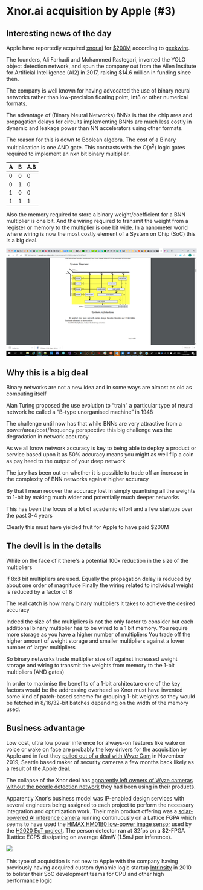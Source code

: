 # Xnor.ai acquisition by Apple (\#3)

## Interesting news of the day

Apple have reportedly acquired [xnor.ai](https://xnor.ai) for [$200M](https://techcrunch.com/2020/01/15/apple-buys-edge-based-ai-startup-xnor-ai-for-a-reported-200m/) according to [geekwire](https://www.geekwire.com/2020/exclusive-apple-acquires-xnor-ai-edge-ai-spin-paul-allens-ai2-price-200m-range/).

The founders, Ali Farhadi and Mohammed Rastegari, invented the YOLO object detection network, and spun the company out from the Allen Institute for Artificial Intelligence (AI2) in 2017, raising $14.6 million in funding since then.

The company is well known for having advocated the use of binary neural networks rather than low-precision floating point, int8 or other numerical formats.

The advantage of (Binary Neural Networks) BNNs is that the chip area and propagation delays for circuits implementing BNNs are much less costly in dynamic and leakage power than NN accelerators using other formats.

The reason for this is down to Boolean algebra. The cost of a Binary multiplication is one AND gate. This contrasts with the O(n<sup>2</sup>) logic gates required to implement an nxn bit binary multiplier.

| A | B | A.B |
| - | - | --- |
| 0 | 0 | 0   |
| 0 | 1 | 0   |
| 1 | 0 | 0   |
| 1 | 1 | 1   |

Also the memory required to store a binary weight/coefficient for a BNN multiplier is one bit. And the wiring required to transmit the weight from a register or memory to the multiplier is one bit wide. In a nanometer world where wiring is now the most costly element of a System on Chip (SoC) this is a big deal.

![](/images/2020-1-21-xnor-ai3/media/image1.png)

## Why this is a big deal

Binary networks are not a new idea and in some ways are almost as old as computing itself

Alan Turing proposed the use evolution to “train” a particular type of neural network he called a “B-type unorganised machine” in 1948

The challenge until now has that while BNNs are very attractive from a power/area/cost/frequency perspective this big challenge was the degradation in network accuracy

As we all know network accuracy is key to being able to deploy a product or service based upon it as 50% accuracy means you might as well flip a coin as pay heed to the output of your deep network

The jury has been out on whether it is possible to trade off an increase in the complexity of BNN networks against higher accuracy

By that I mean recover the accuracy lost in simply quantising all the weights to 1-bit by making much wider and potentially much deeper networks

This has been the focus of a lot of academic effort and a few startups over the past 3-4 years

Clearly this must have yielded fruit for Apple to have paid $200M

## The devil is in the details

While on the face of it there's a potential 100x reduction in the size of the multipliers

if 8x8 bit multipliers are used. Equally the propagation delay is reduced by about one order of magnitude Finally the wiring related to individual weight is reduced by a factor of 8

The real catch is how many binary multipliers it takes to achieve the desired accuracy

Indeed the size of the multipliers is not the only factor to consider but each additional binary multiplier has to be wired to a 1 bit memory. You require more storage as you have a higher number of multipliers You trade off the higher amount of weight storage and smaller multipliers against a lower number of larger multipliers

So binary networks trade multiplier size off against increased weight storage and wiring to transmit the weights from memory to the 1-bit multipliers (AND gates)

In order to maximise the benefits of a 1-bit architecture one of the key factors would be the addressing overhead so Xnor must have invented some kind of patch-based scheme for grouping 1-bit weights so they would be fetched in 8/16/32-bit batches depending on the width of the memory used.

## Business advantage

Low cost, ultra low power inference for always-on features like wake on voice or wake on face are probably the key drivers for the acquisition by Apple and in fact they [pulled out of a deal with Wyze Cam](https://www.theverge.com/2019/11/27/20985527/wyze-person-detection-ai-startup-canceled-removed-dropped) in November 2019, Seattle based maker of security cameras a few months back likely as a result of the Apple deal.

The collapse of the Xnor deal has [apparently left owners of Wyze cameras without the people detection network](https://www.theverge.com/2020/1/15/21067594/apple-acquires-xnor-ai-wyze-camera-people-detection-feature) they had been using in their products.

Apparently Xnor’s business model was IP-enabled design services with several engineers being assigned to each project to perform the necessary integration and optimization work. Their main product offering was a [solar-powered AI inference camera](https://www.theverge.com/circuitbreaker/2019/2/15/18225972/tiny-solar-powered-ai-camera-xnor) running continuously on a Lattice FGPA which seems to have used the [HiMAX HM01B0 low-power image sensor](https://www.himax.com.tw/products/cmos-image-sensor/image-sensors/hm01b0/) used by the [H2020 EoT project](https://en.wikipedia.org/wiki/Eyes_of_Things). The person detector ran at 32fps on a $2-FPGA (Lattice ECP5 dissipating on average 48mW (1.5mJ per inference).

![](/images/2020-1-21-xnor-ai3/media/image2.png)

This type of acquisition is not new to Apple with the company having previously having acquired custom dynamic logic startup [Intrinsity](https://www.anandtech.com/show/3665/apples-intrinsity-acquisition-winners-and-losers) in 2010 to bolster their SoC development teams for CPU and other high performance logic
